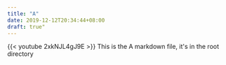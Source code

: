 ```yaml
---
title: "A"
date: 2019-12-12T20:34:44+08:00
draft: true"
---
```

{{< youtube 2xkNJL4gJ9E >}}
This is the A markdown file, it's in the root directory